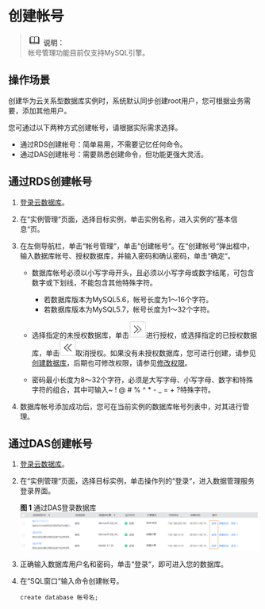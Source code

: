 # 创建帐号<a name="rds_05_0009"></a>

>![](public_sys-resources/icon-note.gif) **说明：**   
>帐号管理功能目前仅支持MySQL引擎。  

## 操作场景<a name="section7898787175059"></a>

创建华为云关系型数据库实例时，系统默认同步创建root用户，您可根据业务需要，添加其他用户。

您可通过以下两种方式创建帐号，请根据实际需求选择。

-   通过RDS创建帐号：简单易用，不需要记忆任何命令。
-   通过DAS创建帐号：需要熟悉创建命令，但功能更强大灵活。

## 通过RDS创建帐号<a name="section12881532101618"></a>

1.  [登录云数据库](https://support.huaweicloud.com/qs-rds/rds_login.html)。
2.  在“实例管理“页面，选择目标实例，单击实例名称，进入实例的“基本信息“页。
3.  在左侧导航栏，单击“帐号管理“，单击“创建帐号“。在“创建帐号“弹出框中，输入数据库帐号、授权数据库，并输入密码和确认密码，单击“确定“。
    -   数据库帐号必须以小写字母开头，且必须以小写字母或数字结尾，可包含数字或下划线，不能包含其他特殊字符。
        -   若数据库版本为MySQL5.6，帐号长度为1～16个字符。
        -   若数据库版本为MySQL5.7，帐号长度为1～32个字符。

    -   选择指定的未授权数据库，单击![](figures/toright.png)进行授权，或选择指定的已授权数据库，单击![](figures/toleft.png)取消授权。如果没有未授权数据库，您可进行创建，请参见[创建数据库](创建数据库.md)，后期也可修改权限，请参见[修改权限](修改权限.md)。
    -   密码最小长度为8～32个字符，必须是大写字母、小写字母、数字和特殊字符的组合，其中可输入\~ ! @ \# % ^ \* - \_ = + ?特殊字符。

4.  数据库帐号添加成功后，您可在当前实例的数据库帐号列表中，对其进行管理。

## 通过DAS创建帐号<a name="section147022441336"></a>

1.  [登录云数据库](https://support.huaweicloud.com/qs-rds/rds_login.html)。
2.  在“实例管理“页面，选择目标实例，单击操作列的“登录“，进入数据管理服务登录界面。

    **图 1**  通过DAS登录数据库<a name="fig56246975814"></a>  
    ![](figures/通过DAS登录数据库.png "通过DAS登录数据库")

3.  正确输入数据库用户名和密码，单击“登录“，即可进入您的数据库。
4.  在“SQL窗口“输入命令创建帐号。

    ```
    create database 帐号名;
    ```


